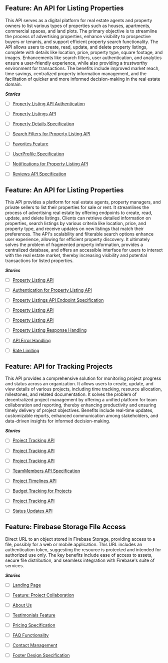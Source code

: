 ## Feature: An API for Listing Properties
This API serves as a digital platform for real estate agents and property owners to list various types of properties such as houses, apartments, commercial spaces, and land plots. The primary objective is to streamline the process of advertising properties, enhance visibility to prospective buyers or tenants, and support efficient property search functionality. The API allows users to create, read, update, and delete property listings, complete with details like location, price, property type, square footage, and images. Enhancements like search filters, user authentication, and analytics ensure a user-friendly experience, while also providing a trustworthy environment for transactions. The benefits include improved market reach, time savings, centralized property information management, and the facilitation of quicker and more informed decision-making in the real estate domain.

***Stories***
- [ ] [Property Listing API Authentication](https://github.com/rollymaduk/new-gitunion-single-test/issues/4)
- [ ] [Property Listings API](https://github.com/rollymaduk/new-gitunion-single-test/issues/5)
- [ ] [Property Details Specification](https://github.com/rollymaduk/new-gitunion-single-test/issues/6)
- [ ] [Search Filters for Property Listing API](https://github.com/rollymaduk/new-gitunion-single-test/issues/7)
- [ ] [Favorites Feature](https://github.com/rollymaduk/new-gitunion-single-test/issues/8)
- [ ] [UserProfile Specification](https://github.com/rollymaduk/new-gitunion-single-test/issues/9)
- [ ] [Notifications for Property Listing API](https://github.com/rollymaduk/new-gitunion-single-test/issues/10)
- [ ] [Reviews API Specification](https://github.com/rollymaduk/new-gitunion-single-test/issues/11)




## Feature: An API for Listing Properties
This API provides a platform for real estate agents, property managers, and private sellers to list their properties for sale or rent. It streamlines the process of advertising real estate by offering endpoints to create, read, update, and delete listings. Clients can retrieve detailed information on properties, search listings by various criteria like location, price, and property type, and receive updates on new listings that match their preferences. The API's scalability and filterable search options enhance user experience, allowing for efficient property discovery. It ultimately solves the problem of fragmented property information, provides a centralized database, and offers an accessible interface for users to interact with the real estate market, thereby increasing visibility and potential transactions for listed properties.

***Stories***
- [ ] [Property Listing API](https://github.com/rollymaduk/new-gitunion-single-test/issues/13)
- [ ] [Authentication for Property Listing API](https://github.com/rollymaduk/new-gitunion-single-test/issues/14)
- [ ] [Property Listings API Endpoint Specification](https://github.com/rollymaduk/new-gitunion-single-test/issues/15)
- [ ] [Property Listing API](https://github.com/rollymaduk/new-gitunion-single-test/issues/16)
- [ ] [Property Listing API](https://github.com/rollymaduk/new-gitunion-single-test/issues/17)
- [ ] [Property Listing Response Handling](https://github.com/rollymaduk/new-gitunion-single-test/issues/18)
- [ ] [API Error Handling](https://github.com/rollymaduk/new-gitunion-single-test/issues/19)
- [ ] [Rate Limiting](https://github.com/rollymaduk/new-gitunion-single-test/issues/20)




## Feature: API for Tracking Projects
This API provides a comprehensive solution for monitoring project progress and status across an organization. It allows users to create, update, and view details of various projects, including time tracking, resource allocation, milestones, and related documentation. It solves the problem of decentralized project management by offering a unified platform for team collaboration and reporting, thereby enhancing productivity and ensuring timely delivery of project objectives. Benefits include real-time updates, customizable reports, enhanced communication among stakeholders, and data-driven insights for informed decision-making.

***Stories***
- [ ] [Project Tracking API](https://github.com/rollymaduk/new-gitunion-single-test/issues/24)
- [ ] [Project Tracking API](https://github.com/rollymaduk/new-gitunion-single-test/issues/25)
- [ ] [Project Tracking API](https://github.com/rollymaduk/new-gitunion-single-test/issues/26)
- [ ] [TeamMembers API Specification](https://github.com/rollymaduk/new-gitunion-single-test/issues/27)
- [ ] [Project Timelines API](https://github.com/rollymaduk/new-gitunion-single-test/issues/28)
- [ ] [Budget Tracking for Projects](https://github.com/rollymaduk/new-gitunion-single-test/issues/29)
- [ ] [Project Tracking API](https://github.com/rollymaduk/new-gitunion-single-test/issues/30)
- [ ] [Status Updates API](https://github.com/rollymaduk/new-gitunion-single-test/issues/31)




## Feature: Firebase Storage File Access
Direct URL to an object stored in Firebase Storage, providing access to a file, possibly for a web or mobile application. This URL includes an authentication token, suggesting the resource is protected and intended for authorized use only. The key benefits include ease of access to assets, secure file distribution, and seamless integration with Firebase's suite of services.

***Stories***
- [ ] [Landing Page](https://github.com/rollymaduk/new-gitunion-single-test/issues/38)
- [ ] [Feature: Project Collaboration](https://github.com/rollymaduk/new-gitunion-single-test/issues/39)
- [ ] [About Us](https://github.com/rollymaduk/new-gitunion-single-test/issues/40)
- [ ] [Testimonials Feature](https://github.com/rollymaduk/new-gitunion-single-test/issues/41)
- [ ] [Pricing Specification](https://github.com/rollymaduk/new-gitunion-single-test/issues/42)
- [ ] [FAQ Functionality](https://github.com/rollymaduk/new-gitunion-single-test/issues/43)
- [ ] [Contact Management](https://github.com/rollymaduk/new-gitunion-single-test/issues/44)
- [ ] [Footer Design Specification](https://github.com/rollymaduk/new-gitunion-single-test/issues/45)


